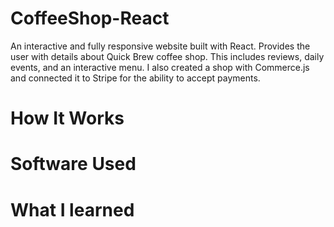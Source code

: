 # CoffeeShop-React

An interactive and fully responsive website built with React. Provides the user with details about Quick Brew coffee shop. This includes reviews, daily events, and an interactive menu. I also created a shop with Commerce.js and connected it to Stripe for the ability to accept payments.

# How It Works


# Software Used


# What I learned 

